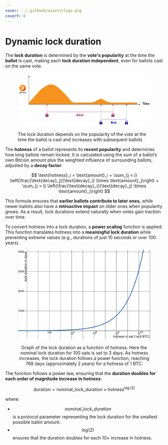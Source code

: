 ```yaml
---
cover: ../.gitbook/assets/logo.png
coverY: 0
---
```


# Dynamic lock duration

The **lock duration** is determined by the **vote's popularity** at the time the **ballot** is cast, making each **lock duration independent**, even for ballots cast on the same vote.

<figure><img src="../.gitbook/assets/lock_duration.png" alt=""><figcaption><p>The lock duration depends on the popularity of the vote at the time the ballot is cast and increases with subsequent ballots</p></figcaption></figure>

The **hotness** of a ballot represents its **recent popularity** and determines how long ballots remain locked. It is calculated using the sum of a ballot’s own Bitcoin amount plus the weighted influence of surrounding ballots, adjusted by a **decay factor**:

$$
\text{hotness}_i = \text{amount}_i + \sum_{j < i} \left(\frac{\text{decay}_j}{\text{decay}_i} \times \text{amount}_j\right) + \sum_{j > i} \left(\frac{\text{decay}_i}{\text{decay}_j} \times \text{amount}_j\right)
$$

This formula ensures that **earlier ballots contribute to later ones**, while newer ballots also have a **retroactive impact** on older ones when popularity grows. As a result, lock durations extend naturally when votes gain traction over time.

To convert hotness into a lock duration, a **power scaling** function is applied. This function translates hotness into a **meaningful lock duration** while preventing extreme values (e.g., durations of just 10 seconds or over 100 years).&#x20;

<div align="center" data-full-width="false"><figure><img src="../.gitbook/assets/power_scaler.png" alt=""><figcaption><p>Graph of the lock duration as a function of hotness. Here the nominal lock duration for 100 sats is set to 3 days. As hotness increases, the lock duration follows a power function, reaching 768 days (approximately 2 years) for a hotness of 1 BTC.</p></figcaption></figure></div>

The function follows a power law, ensuring that the **duration doubles for each order of magnitude increase in hotness**:

$$
\text{duration} = \text{nominal\_lock\_duration} \times \text{hotness}^{\log(2)}
$$

where:

* $$nominal\_lock\_duration$$ is a protocol parameter representing the lock duration for the smallest possible ballot amount.
* $$log(2)$$ ensures that the duration doubles for each 10× increase in hotness.
